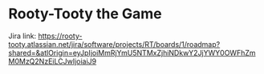 # Rooty-Tooty the Game

Jira link: https://rooty-tooty.atlassian.net/jira/software/projects/RT/boards/1/roadmap?shared=&atlOrigin=eyJpIjoiMmRjYmU5NTMxZjhiNDkwY2JjYWY0OWFhZmM0MzQ2NzEiLCJwIjoiaiJ9
